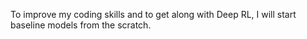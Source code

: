To improve my coding skills and to get along with Deep RL, I will start baseline models from the scratch.
